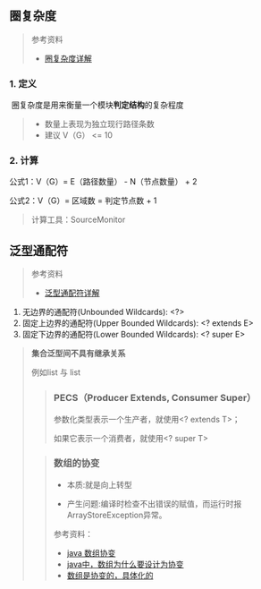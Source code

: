 ## 圈复杂度

> 参考资料
>
> - [圈复杂度详解](https://blog.csdn.net/itxiaodong/article/details/69938970)

### 1. 定义

​	圈复杂度是用来衡量一个模块**判定结构**的复杂程度

> - 数量上表现为独立现行路径条数
> - 建议 V（G） <= 10

### 2. 计算

公式1：V（G）= E（路径数量） - N（节点数量） + 2

公式2：V（G）= 区域数 = 判定节点数 + 1

> 计算工具：SourceMonitor



## 泛型通配符

> 参考资料
>
> - [泛型通配符详解](https://p3c.alibaba.com/plugin/eclipse/update)

1. 无边界的通配符(Unbounded Wildcards): <?>
2. 固定上边界的通配符(Upper Bounded Wildcards): <? extends E>
3. 固定下边界的通配符(Lower Bounded Wildcards): <? super E>



> **集合泛型间不具有继承关系**
>
> 例如list<Object> 与 list<Integer>



> ### PECS（Producer Extends, Consumer Super）
>
> 参数化类型表示一个生产者，就使用<? extends T>；
>
> 如果它表示一个消费者，就使用<? super T>



> ### 数组的协变
>
> - 本质:就是向上转型
>
> - 产生问题:编译时检查不出错误的赋值，而运行时报ArrayStoreException异常。
>
> 参考资料：
>
> - [java 数组协变](https://www.cnblogs.com/hxy520/p/5725619.html)
> - [java中，数组为什么要设计为协变](https://zhidao.baidu.com/question/373185490288625524.html)
> - [数组是协变的，具体化的](https://blog.csdn.net/zjq2008wd/article/details/8788310)

